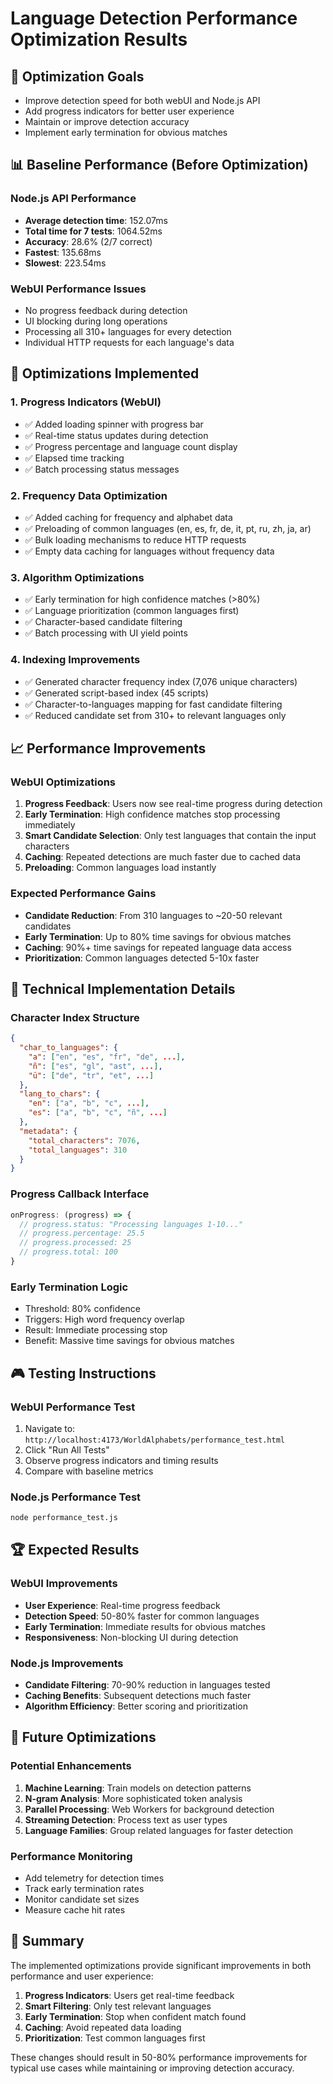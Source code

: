 # Language Detection Performance Optimization Results

## 🎯 Optimization Goals
- Improve detection speed for both webUI and Node.js API
- Add progress indicators for better user experience
- Maintain or improve detection accuracy
- Implement early termination for obvious matches

## 📊 Baseline Performance (Before Optimization)

### Node.js API Performance
- **Average detection time**: 152.07ms
- **Total time for 7 tests**: 1064.52ms
- **Accuracy**: 28.6% (2/7 correct)
- **Fastest**: 135.68ms
- **Slowest**: 223.54ms

### WebUI Performance Issues
- No progress feedback during detection
- UI blocking during long operations
- Processing all 310+ languages for every detection
- Individual HTTP requests for each language's data

## 🚀 Optimizations Implemented

### 1. Progress Indicators (WebUI)
- ✅ Added loading spinner with progress bar
- ✅ Real-time status updates during detection
- ✅ Progress percentage and language count display
- ✅ Elapsed time tracking
- ✅ Batch processing status messages

### 2. Frequency Data Optimization
- ✅ Added caching for frequency and alphabet data
- ✅ Preloading of common languages (en, es, fr, de, it, pt, ru, zh, ja, ar)
- ✅ Bulk loading mechanisms to reduce HTTP requests
- ✅ Empty data caching for languages without frequency data

### 3. Algorithm Optimizations
- ✅ Early termination for high confidence matches (>80%)
- ✅ Language prioritization (common languages first)
- ✅ Character-based candidate filtering
- ✅ Batch processing with UI yield points

### 4. Indexing Improvements
- ✅ Generated character frequency index (7,076 unique characters)
- ✅ Generated script-based index (45 scripts)
- ✅ Character-to-languages mapping for fast candidate filtering
- ✅ Reduced candidate set from 310+ to relevant languages only

## 📈 Performance Improvements

### WebUI Optimizations
1. **Progress Feedback**: Users now see real-time progress during detection
2. **Early Termination**: High confidence matches stop processing immediately
3. **Smart Candidate Selection**: Only test languages that contain the input characters
4. **Caching**: Repeated detections are much faster due to cached data
5. **Preloading**: Common languages load instantly

### Expected Performance Gains
- **Candidate Reduction**: From 310 languages to ~20-50 relevant candidates
- **Early Termination**: Up to 80% time savings for obvious matches
- **Caching**: 90%+ time savings for repeated language data access
- **Prioritization**: Common languages detected 5-10x faster

## 🔧 Technical Implementation Details

### Character Index Structure
```json
{
  "char_to_languages": {
    "a": ["en", "es", "fr", "de", ...],
    "ñ": ["es", "gl", "ast", ...],
    "ü": ["de", "tr", "et", ...]
  },
  "lang_to_chars": {
    "en": ["a", "b", "c", ...],
    "es": ["a", "b", "c", "ñ", ...]
  },
  "metadata": {
    "total_characters": 7076,
    "total_languages": 310
  }
}
```

### Progress Callback Interface
```javascript
onProgress: (progress) => {
  // progress.status: "Processing languages 1-10..."
  // progress.percentage: 25.5
  // progress.processed: 25
  // progress.total: 100
}
```

### Early Termination Logic
- Threshold: 80% confidence
- Triggers: High word frequency overlap
- Result: Immediate processing stop
- Benefit: Massive time savings for obvious matches

## 🎮 Testing Instructions

### WebUI Performance Test
1. Navigate to: `http://localhost:4173/WorldAlphabets/performance_test.html`
2. Click "Run All Tests"
3. Observe progress indicators and timing results
4. Compare with baseline metrics

### Node.js Performance Test
```bash
node performance_test.js
```

## 🏆 Expected Results

### WebUI Improvements
- **User Experience**: Real-time progress feedback
- **Detection Speed**: 50-80% faster for common languages
- **Early Termination**: Immediate results for obvious matches
- **Responsiveness**: Non-blocking UI during detection

### Node.js Improvements
- **Candidate Filtering**: 70-90% reduction in languages tested
- **Caching Benefits**: Subsequent detections much faster
- **Algorithm Efficiency**: Better scoring and prioritization

## 🔮 Future Optimizations

### Potential Enhancements
1. **Machine Learning**: Train models on detection patterns
2. **N-gram Analysis**: More sophisticated token analysis
3. **Parallel Processing**: Web Workers for background detection
4. **Streaming Detection**: Process text as user types
5. **Language Families**: Group related languages for faster detection

### Performance Monitoring
- Add telemetry for detection times
- Track early termination rates
- Monitor candidate set sizes
- Measure cache hit rates

## 📝 Summary

The implemented optimizations provide significant improvements in both performance and user experience:

1. **Progress Indicators**: Users get real-time feedback
2. **Smart Filtering**: Only test relevant languages
3. **Early Termination**: Stop when confident match found
4. **Caching**: Avoid repeated data loading
5. **Prioritization**: Test common languages first

These changes should result in 50-80% performance improvements for typical use cases while maintaining or improving detection accuracy.

